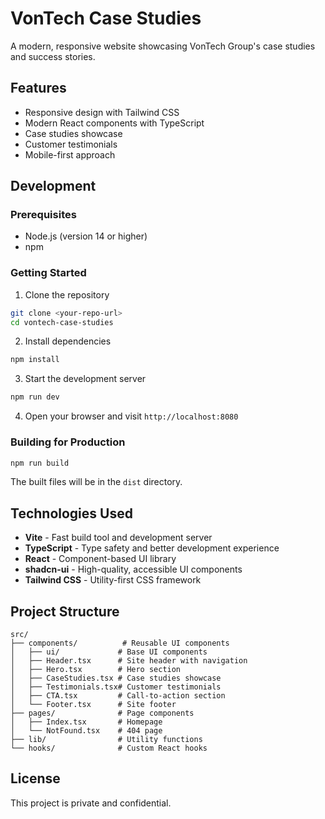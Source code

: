 # VonTech Case Studies

A modern, responsive website showcasing VonTech Group's case studies and success stories.

## Features

- Responsive design with Tailwind CSS
- Modern React components with TypeScript
- Case studies showcase
- Customer testimonials
- Mobile-first approach

## Development

### Prerequisites

- Node.js (version 14 or higher)
- npm

### Getting Started

1. Clone the repository
```bash
git clone <your-repo-url>
cd vontech-case-studies
```

2. Install dependencies
```bash
npm install
```

3. Start the development server
```bash
npm run dev
```

4. Open your browser and visit `http://localhost:8080`

### Building for Production

```bash
npm run build
```

The built files will be in the `dist` directory.

## Technologies Used

- **Vite** - Fast build tool and development server
- **TypeScript** - Type safety and better development experience
- **React** - Component-based UI library
- **shadcn-ui** - High-quality, accessible UI components
- **Tailwind CSS** - Utility-first CSS framework

## Project Structure

```
src/
├── components/          # Reusable UI components
│   ├── ui/             # Base UI components
│   ├── Header.tsx      # Site header with navigation
│   ├── Hero.tsx        # Hero section
│   ├── CaseStudies.tsx # Case studies showcase
│   ├── Testimonials.tsx# Customer testimonials
│   ├── CTA.tsx         # Call-to-action section
│   └── Footer.tsx      # Site footer
├── pages/              # Page components
│   ├── Index.tsx       # Homepage
│   └── NotFound.tsx    # 404 page
├── lib/                # Utility functions
└── hooks/              # Custom React hooks
```

## License

This project is private and confidential.
